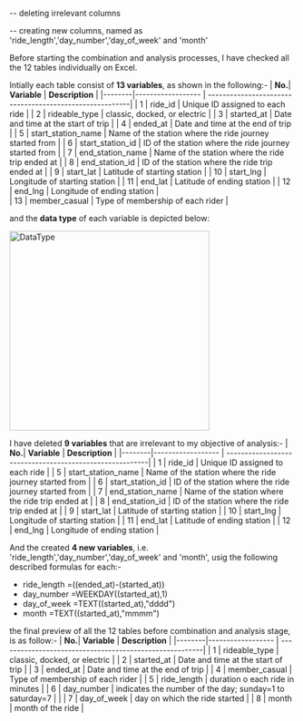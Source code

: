 -- deleting irrelevant columns

-- creating new columns, named as 'ride_length','day_number','day_of_week' and 'month'

Before starting the combination and analysis processes, I have checked all the 12 tables individually on Excel.

Intially each table consist of **13 variables**, as shown in the following:-
| **No.**|  **Variable**       |  **Description**                                        |
|--------|------------------   | --------------------------------------------------------|
| 1      | ride_id             | Unique ID assigned to each ride                         |
| 2      | rideable_type       | classic, docked, or electric                            |
| 3      | started_at          | Date and time at the start of trip                      |
| 4      | ended_at            | Date and time at the end of trip                        |
| 5      | start_station_name  | Name of the station where the ride journey started from |
| 6      | start_station_id    | ID of the station where the ride journey started from   |
| 7      | end_station_name    | Name of the station where the ride trip ended at        |
| 8      | end_station_id      | ID of the station where the ride trip ended at          |
| 9      | start_lat           | Latitude of starting station                            |
| 10     | start_lng           | Longitude of starting station                           |
| 11     | end_lat             | Latitude of ending station                              |
| 12     | end_lng             | Longitude of ending station                             |                            
| 13     | member_casual       | Type of membership of each rider                        |

and the **data type** of each variable is depicted below:

<img width="352" alt="DataType" src="https://github.com/minbean/Google-Data-Analytics-Capstone-Project-Cyclistic-Case-Study/assets/101321188/3f2e5e1d-b18e-4c9b-92e8-c6e35ce8ae12">

I have deleted **9 variables** that are irrelevant to my objective of analysis:-
| **No.**|  **Variable**       |  **Description**                                        |
|--------|------------------   | --------------------------------------------------------|
| 1      | ride_id             | Unique ID assigned to each ride                         |
| 5      | start_station_name  | Name of the station where the ride journey started from |
| 6      | start_station_id    | ID of the station where the ride journey started from   |
| 7      | end_station_name    | Name of the station where the ride trip ended at        |
| 8      | end_station_id      | ID of the station where the ride trip ended at          |
| 9      | start_lat           | Latitude of starting station                            |
| 10     | start_lng           | Longitude of starting station                           |
| 11     | end_lat             | Latitude of ending station                              |
| 12     | end_lng             | Longitude of ending station                             |                            

And the created **4 new variables**, i.e. 'ride_length','day_number','day_of_week' and 'month', usig the following described formulas for each:-

- ride_length  =((ended_at)-(started_at))
- day_number   =WEEKDAY((started_at),1)
- day_of_week  =TEXT((started_at),"dddd")
- month        =TEXT((started_at),"mmmm")

the final preview of all the 12 tables before combination and analysis stage, is as follow:- 
| **No.**|  **Variable**       |  **Description**                                        |
|--------|------------------   | --------------------------------------------------------|
| 1      | rideable_type       | classic, docked, or electric                            |
| 2      | started_at          | Date and time at the start of trip                      |
| 3      | ended_at            | Date and time at the end of trip                        |
| 4      | member_casual       | Type of membership of each rider                        | 
| 5      | ride_length         | duration o each ride in minutes                         |
| 6      | day_number          | indicates the number of the day; sunday=1 to saturday=7 |        |
| 7      | day_of_week         | day on which the ride started                           |
| 8      | month               | month of the ride                                       |





          
